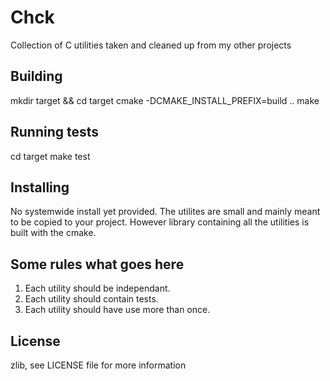 # Chck

Collection of C utilities taken and cleaned up from my other projects

## Building

   mkdir target &&  cd target
   cmake -DCMAKE_INSTALL_PREFIX=build ..
   make

## Running tests

   cd target
   make test

## Installing

   No systemwide install yet provided.
   The utilites are small and mainly meant to be copied to your project.
   However library containing all the utilities is built with the cmake.

## Some rules what goes here

   1. Each utility should be independant.
   2. Each utility should contain tests.
   3. Each utility should have use more than once.

## License

   zlib, see LICENSE file for more information
